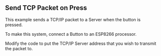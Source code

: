 Send TCP Packet on Press
------------------------

This example sends a TCP/IP packet to a Server when the button
is pressed.

To make this system, connect a Button to an ESP8266 processor.

Modify the code to put the TCP/IP Server address that you wish
to transmit the packet to.

